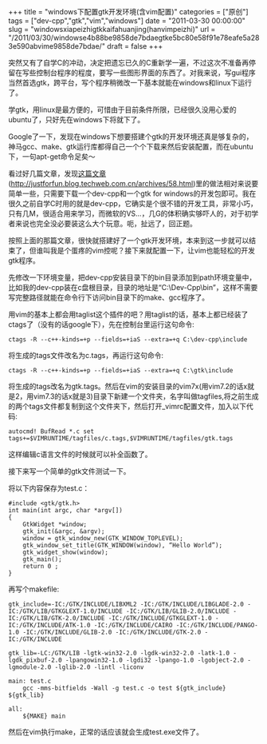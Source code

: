 +++
title = "windows下配置gtk开发环境(含vim配置)"
categories = ["原创"]
tags = ["dev-cpp","gtk","vim","windows"]
date = "2011-03-30 00:00:00"
slug = "windowsxiapeizhigtkkaifahuanjing(hanvimpeizhi)"
url = "/2011/03/30/windowse4b88be9858de7bdaegtke5bc80e58f91e78eafe5a283e590abvime9858de7bdae/"
draft = false
+++

突然又有了自学C的冲动，决定把遗忘已久的C重新学一遍，不过这次不准备再停留在写些控制台程序的程度，要写一些图形界面的东西了。对我来说，写gui程序当然首选gtk，跨平台，写个程序稍微改一下基本就能在windows和linux下运行了。  

学gtk，用linux是最方便的，可惜由于目前条件所限，已经很久没用心爱的ubuntu了，只好先在windows下将就下了。

Google了一下，发现在windows下想要搭建个gtk的开发环境还真是够复杂的，神马gcc、make、gtk运行库都得自己一个个下载来然后安装配置，而在ubuntu下，一句apt-get命令足矣～

看过好几篇文章，发现[这篇文章](http://justforfun.blog.techweb.com.cn/archives/58.html)(http://justforfun.blog.techweb.com.cn/archives/58.html)里的做法相对来说要简单一些，只需要下载一个dev-cpp和一个gtk for windows的开发包即可。我在很久之前自学C时用的就是dev-cpp，它确实是个很不错的开发工具，非常小巧，只有几M，很适合用来学习，而微软的VS…，几G的体积确实够吓人的，对于初学者来说也完全没必要装这么大个玩意。呃，扯远了，回正题。

按照上面的那篇文章，很快就搭建好了一个gtk开发环境，本来到这一步就可以结束了，但谁叫我是个蛋疼的vim控呢？接下来就配置一下，让vim也能轻松的开发gtk程序。

先修改一下环境变量，把dev-cpp安装目录下的bin目录添加到path环境变量中，比如我的dev-cpp装在c盘根目录，目录的地址是“C:\Dev-Cpp\bin”，这样不需要写完整路径就能在命令行下访问bin目录下的make、gcc程序了。

用vim的基本上都会用taglist这个插件的吧？用taglist的话，基本上都已经装了ctags了（没有的话google下），先在控制台里运行这句命令:

    ctags -R --c++-kinds=+p --fields=+iaS --extra=+q C:\dev-cpp\include

将生成的tags文件改名为c.tags，再运行这句命令:

    ctags -R --c++-kinds=+p --fields=+iaS --extra=+q C:\gtk\include

将生成的tags改名为gtk.tags。然后在vim的安装目录的vim7x(用vim7.2的话x就是2，用vim7.3的话x就是3)目录下新建一个文件夹，名字叫做tagfiles,将之前生成的两个tags文件都复制到这个文件夹下，然后打开_vimrc配置文件，加入以下代码:

    autocmd! BufRead *.c set tags+=$VIMRUNTIME/tagfiles/c.tags,$VIMRUNTIME/tagfiles/gtk.tags

这样编辑c语言文件的时候就可以补全函数了。

接下来写一个简单的gtk文件测试一下。

将以下内容保存为test.c：

    #include <gtk/gtk.h>  
    int main(int argc, char *argv[])  
    {  
        GtkWidget *window;  
        gtk_init(&argc, &argv);  
        window = gtk_window_new(GTK_WINDOW_TOPLEVEL);  
        gtk_window_set_title(GTK_WINDOW(window), “Hello World”);  
        gtk_widget_show(window);  
        gtk_main();  
        return 0 ;  
    }  


再写个makefile:

    gtk_include=-IC:/GTK/INCLUDE/LIBXML2 -IC:/GTK/INCLUDE/LIBGLADE-2.0 -IC:/GTK/LIB/GTKGLEXT-1.0/INCLUDE -IC:/GTK/LIB/GLIB-2.0/INCLUDE -IC:/GTK/LIB/GTK-2.0/INCLUDE -IC:/GTK/INCLUDE/GTKGLEXT-1.0 -IC:/GTK/INCLUDE/ATK-1.0 -IC:/GTK/INCLUDE/CAIRO -IC:/GTK/INCLUDE/PANGO-1.0 -IC:/GTK/INCLUDE/GLIB-2.0 -IC:/GTK/INCLUDE/GTK-2.0 -IC:/GTK/INCLUDE  

    gtk_lib=-LC:/GTK/LIB -lgtk-win32-2.0 -lgdk-win32-2.0 -latk-1.0 -lgdk_pixbuf-2.0 -lpangowin32-1.0 -lgdi32 -lpango-1.0 -lgobject-2.0 -lgmodule-2.0 -lglib-2.0 -lintl -liconv  

    main: test.c  
        gcc -mms-bitfields -Wall -g test.c -o test ${gtk_include} ${gtk_lib}  

    all:  
        ${MAKE} main  


然后在vim执行make，正常的话应该就会生成test.exe文件了。